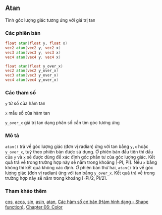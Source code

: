 ## Atan
Tính góc lượng giác tương ứng với giá trị tan

### Các phiên bản
```glsl
float atan(float y, float x)  
vec2 atan(vec2 y, vec2 x)  
vec3 atan(vec3 y, vec3 x)  
vec4 atan(vec4 y, vec4 x)

float atan(float y_over_x)  
vec2 atan(vec2 y_over_x)  
vec3 atan(vec3 y_over_x)  
vec4 atan(vec4 y_over_x)
```

### Các tham số
```y``` tử số của hàm tan

```x``` mẫu số của hàm tan

```y_over_x``` giá trị tan dạng phân số cần tìm góc tương ứng

### Mô tả
```atan()``` trả về góc lượng giác (đơn vị radian) ứng với tan bằng ```y,x``` hoặc ```y_over_x```, tuỳ theo phiên bản được sử dụng. Ở phiên bản đầu tiên thì dấu của ```y``` và ```x``` sẽ được dùng để xác định góc phần tư của góc lượng giác. Kết quả trả về trong trường hợp này sẽ nằm trong khoảng [-PI, PI]. Nếu ```x``` bằng không thì kết quả không xác định.
Ở phiên bản thứ hai, ```atan()``` trả về góc lượng giác (đơn vị radian) ứng với tan bằng ```y_over_x```. Kết quả trả về trong trường hợp này sẽ nằm trong khoảng [-PI/2, PI/2].

### Tham khảo thêm
[cos](/glossary/?lan=vi&search=cos), [acos](/glossary/?lan=vi&search=acos), [sin](/glossary/?lan=vi&search=sin), [asin](/glossary/?lan=vi&search=asin), [atan](/glossary/?lan=vi&search=atan), [Các hàm số cơ bản (Hàm hình dạng - Shape function)](/05/?lan=vi), [Chapter 06: Color](/06/)
